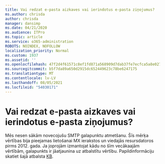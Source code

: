 ```yaml
---
title: Vai redzat e-pasta aizkaves vai ierindotus e-pasta ziņojumus?
ms.author: chrisda
author: chrisda
manager: dansimp
ms.date: 04/21/2020
ms.audience: ITPro
ms.topic: article
ms.service: o365-administration
ROBOTS: NOINDEX, NOFOLLOW
localization_priority: Normal
ms.custom: 1937
ms.assetid: ''
ms.openlocfilehash: 47f2d4f61571c8ef1fd871a568909d7dab37fe7ecfca5a8e02728e12b759ae40
ms.sourcegitcommit: b5f7da89a650d2915dc652449623c78be6247175
ms.translationtype: MT
ms.contentlocale: lv-LV
ms.lasthandoff: 08/05/2021
ms.locfileid: "54030171"
---
```

# <a name="are-you-seeing-email-delays-or-queued-mail"></a>Vai redzat e-pasta aizkaves vai ierindotus e-pasta ziņojumus?

Mēs nesen sākām novecojušu SMTP galapunktu atmetšanu. Šīs mērķa vērtības bija pieejamas lietošanai MX ierakstos un viedajās resursdatoros pirms 2012. gada. Ja joprojām izmantojat kādu no šīm vecākaajām vērtībām, galapunkts ir jāatjaunina uz atbalstītu vērtību. Papildinformāciju skatiet šajā atbalsta [KB](https://support.microsoft.com/help/4057301/attr35-response-code-when-mail-is-sent-to-eop-exo).
